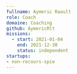 ```yaml
---
fullname: Aymeric Raoult
role: Coach
domaine: Coaching
github: AymericRlt
missions:
  - start: 2021-01-04
    end: 2021-12-30
    status: independent
startups:
- non-recours-spie
---
```

